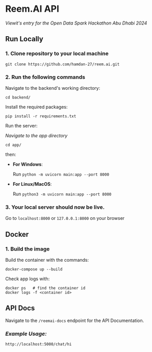 # Reem.AI API
_Viewit's entry for the Open Data Spark Hackathon Abu Dhabi 2024_

## Run Locally

### 1. Clone repository to your local machine
    
    git clone https://github.com/hamdan-27/reem.ai.git

### 2. Run the following commands
Navigate to the backend's working directory:

    cd backend/

Install the required packages:

    pip install -r requirements.txt

Run the server:

*Navigate to the app directory*

    cd app/

then:

- **For Windows**:

  Run `python -m uvicorn main:app --port 8000`

- **For Linux/MacOS**:
  
  Run `python3 -m uvicorn main:app --port 8000`

### 3. Your local server should now be live.
Go to `localhost:8000` or `127.0.0.1:8000` on your browser

## Docker

### 1. Build the image
Build the container with the commands:
    
    docker-compose up --build

Check app logs with:

    docker ps   # find the container id
    docker logs -f <container id>




## API Docs
Navigate to the `/reemai-docs` endpoint for the API Documentation.

### _Example Usage:_ 

    http://localhost:5000/chat/hi
